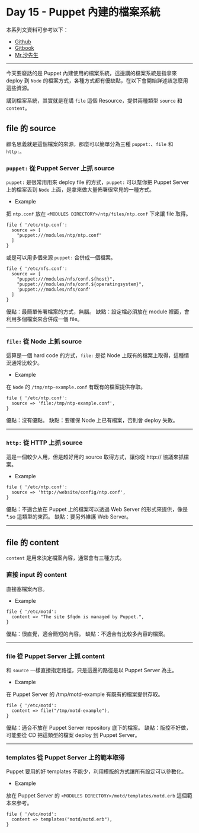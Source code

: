 # Day 15 - Puppet 內建的檔案系統

本系列文資料可參考以下：

- [Github](https://github.com/shazi7804/ops-puppet-30-days)
- [Gitbook](https://gitbook.com/book/shazi7804/puppet-manage-guide/details)
- [Mr.沙先生](https://shazi.info)

---

今天要廢話的是 Puppet 內建使用的檔案系統，這邊講的檔案系統是指拿來 deploy 到 `Node` 的檔案方式，各種方式都有優缺點，在以下會開始詳述該怎麼用這些資源。

講到檔案系統，其實就是在講 `file` 這個 Resource，提供兩種類型 `source` 和 `content`。

## file 的 source

顧名思義就是這個檔案的來源，那麼可以簡單分為三種 `puppet:`、`file` 和 `http:`。

### `puppet:` 從 Puppet Server 上抓 source

`puppet:` 是很常用用來 deploy file 的方式，`puppet:` 可以幫你把 Puppet Server 上的檔案丟到 `Node` 上面，是拿來做大量佈署很常見的一種方式。

- Example

把 `ntp.conf` 放在 `<MODULES DIRECTORY>/ntp/files/ntp.conf` 下來讓 file 取得。

```
file { '/etc/ntp.conf':
  source => [
    "puppet:///modules/ntp/ntp.conf"
  ]
}
```

或是可以用多個來源 `puppet:` 合併成一個檔案。

```
file { '/etc/nfs.conf':
  source => [
    "puppet:///modules/nfs/conf.${host}",
    "puppet:///modules/nfs/conf.${operatingsystem}",
    'puppet:///modules/nfs/conf'
  ]
}
```

優點：最簡單佈署檔案的方式，無腦。
缺點：設定檔必須放在 module 裡面，會利用多個檔案來合併成一個 file。

---

### `file:` 從 Node 上抓 source

這算是一個 hard code 的方式，`file:` 是從 Node 上既有的檔案上取得，這種情況通常比較少。

- Example

在 `Node` 的 `/tmp/ntp-example.conf` 有既有的檔案提供存取。

```
file { '/etc/ntp.conf':
  source => 'file:/tmp/ntp-example.conf',
}
```

優點：沒有優點。
缺點：要確保 Node 上已有檔案，否則會 deploy 失敗。

---

### `http:` 從 HTTP 上抓 source

這是一個較少人用，但是超好用的 source 取得方式，讓你從 http:// 協議來抓檔案。

- Example

```
file { '/etc/ntp.conf':
  source => 'http://website/config/ntp.conf',
}
```

優點：不適合放在 Puppet 上的檔案可以透過 Web Server 的形式來提供，像是 *.so 這類型的東西。
缺點：要另外維護 Web Server。

---

## file 的 content

`content` 是用來決定檔案內容，通常會有三種方式。

### 直接 input 的 content

直接塞檔案內容。

- Example

```
file { '/etc/motd':
  content => "The site $fqdn is managed by Puppet.",
}
```

優點：很直覺，適合簡短的內容。
缺點：不適合有比較多內容的檔案。

---

### file 從 Puppet Server 上抓 content

和 `source` 一樣直接指定路徑，只是這邊的路徑是以 Puppet Server 為主。

- Example

在 Puppet Server 的 /tmp/motd-example 有既有的檔案提供存取。

```
file { '/etc/motd':
  content => file("/tmp/motd-example"),
}
```

優點：適合不放在 Puppet Server repository 底下的檔案。
缺點：版控不好做，可能要從 CD 把這類型的檔案 deploy 到 Puppet Server。

---

### templates 從 Puppet Server 上的範本取得

Puppet 要用的好 templates 不能少，利用模版的方式讓所有設定可以參數化。

- Example

放在 Puppet Server 的 `<MODULES DIRECTORY>/motd/templates/motd.erb` 這個範本來參考。

```
file { '/etc/motd':
  content => templates("motd/motd.erb"),
}
```

